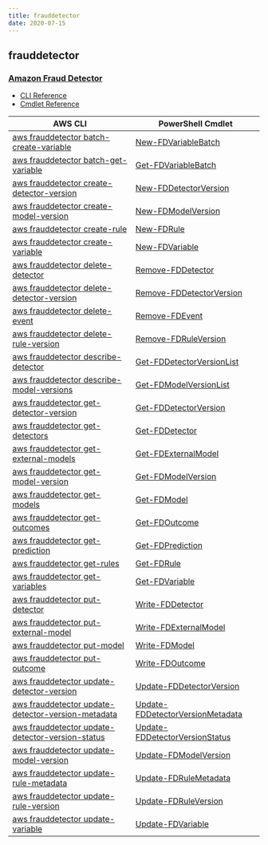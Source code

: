 ```yaml
---
title: frauddetector
date: 2020-07-15
---
```


## frauddetector

### [Amazon Fraud Detector](https://aws.amazon.com/fraud-detector/)

* [CLI Reference](https://docs.aws.amazon.com/cli/latest/reference/frauddetector/index.html)
* [Cmdlet Reference](https://docs.aws.amazon.com/powershell/latest/reference/items/FraudDetector_cmdlets.html)

|AWS CLI|PowerShell Cmdlet|
|----|----|
|[aws frauddetector batch-create-variable](https://docs.aws.amazon.com/cli/latest/reference/frauddetector/batch-create-variable.html)|[New-FDVariableBatch](https://docs.aws.amazon.com/powershell/latest/reference/items/New-FDVariableBatch.html)|
|[aws frauddetector batch-get-variable](https://docs.aws.amazon.com/cli/latest/reference/frauddetector/batch-get-variable.html)|[Get-FDVariableBatch](https://docs.aws.amazon.com/powershell/latest/reference/items/Get-FDVariableBatch.html)|
|[aws frauddetector create-detector-version](https://docs.aws.amazon.com/cli/latest/reference/frauddetector/create-detector-version.html)|[New-FDDetectorVersion](https://docs.aws.amazon.com/powershell/latest/reference/items/New-FDDetectorVersion.html)|
|[aws frauddetector create-model-version](https://docs.aws.amazon.com/cli/latest/reference/frauddetector/create-model-version.html)|[New-FDModelVersion](https://docs.aws.amazon.com/powershell/latest/reference/items/New-FDModelVersion.html)|
|[aws frauddetector create-rule](https://docs.aws.amazon.com/cli/latest/reference/frauddetector/create-rule.html)|[New-FDRule](https://docs.aws.amazon.com/powershell/latest/reference/items/New-FDRule.html)|
|[aws frauddetector create-variable](https://docs.aws.amazon.com/cli/latest/reference/frauddetector/create-variable.html)|[New-FDVariable](https://docs.aws.amazon.com/powershell/latest/reference/items/New-FDVariable.html)|
|[aws frauddetector delete-detector](https://docs.aws.amazon.com/cli/latest/reference/frauddetector/delete-detector.html)|[Remove-FDDetector](https://docs.aws.amazon.com/powershell/latest/reference/items/Remove-FDDetector.html)|
|[aws frauddetector delete-detector-version](https://docs.aws.amazon.com/cli/latest/reference/frauddetector/delete-detector-version.html)|[Remove-FDDetectorVersion](https://docs.aws.amazon.com/powershell/latest/reference/items/Remove-FDDetectorVersion.html)|
|[aws frauddetector delete-event](https://docs.aws.amazon.com/cli/latest/reference/frauddetector/delete-event.html)|[Remove-FDEvent](https://docs.aws.amazon.com/powershell/latest/reference/items/Remove-FDEvent.html)|
|[aws frauddetector delete-rule-version](https://docs.aws.amazon.com/cli/latest/reference/frauddetector/delete-rule-version.html)|[Remove-FDRuleVersion](https://docs.aws.amazon.com/powershell/latest/reference/items/Remove-FDRuleVersion.html)|
|[aws frauddetector describe-detector](https://docs.aws.amazon.com/cli/latest/reference/frauddetector/describe-detector.html)|[Get-FDDetectorVersionList](https://docs.aws.amazon.com/powershell/latest/reference/items/Get-FDDetectorVersionList.html)|
|[aws frauddetector describe-model-versions](https://docs.aws.amazon.com/cli/latest/reference/frauddetector/describe-model-versions.html)|[Get-FDModelVersionList](https://docs.aws.amazon.com/powershell/latest/reference/items/Get-FDModelVersionList.html)|
|[aws frauddetector get-detector-version](https://docs.aws.amazon.com/cli/latest/reference/frauddetector/get-detector-version.html)|[Get-FDDetectorVersion](https://docs.aws.amazon.com/powershell/latest/reference/items/Get-FDDetectorVersion.html)|
|[aws frauddetector get-detectors](https://docs.aws.amazon.com/cli/latest/reference/frauddetector/get-detectors.html)|[Get-FDDetector](https://docs.aws.amazon.com/powershell/latest/reference/items/Get-FDDetector.html)|
|[aws frauddetector get-external-models](https://docs.aws.amazon.com/cli/latest/reference/frauddetector/get-external-models.html)|[Get-FDExternalModel](https://docs.aws.amazon.com/powershell/latest/reference/items/Get-FDExternalModel.html)|
|[aws frauddetector get-model-version](https://docs.aws.amazon.com/cli/latest/reference/frauddetector/get-model-version.html)|[Get-FDModelVersion](https://docs.aws.amazon.com/powershell/latest/reference/items/Get-FDModelVersion.html)|
|[aws frauddetector get-models](https://docs.aws.amazon.com/cli/latest/reference/frauddetector/get-models.html)|[Get-FDModel](https://docs.aws.amazon.com/powershell/latest/reference/items/Get-FDModel.html)|
|[aws frauddetector get-outcomes](https://docs.aws.amazon.com/cli/latest/reference/frauddetector/get-outcomes.html)|[Get-FDOutcome](https://docs.aws.amazon.com/powershell/latest/reference/items/Get-FDOutcome.html)|
|[aws frauddetector get-prediction](https://docs.aws.amazon.com/cli/latest/reference/frauddetector/get-prediction.html)|[Get-FDPrediction](https://docs.aws.amazon.com/powershell/latest/reference/items/Get-FDPrediction.html)|
|[aws frauddetector get-rules](https://docs.aws.amazon.com/cli/latest/reference/frauddetector/get-rules.html)|[Get-FDRule](https://docs.aws.amazon.com/powershell/latest/reference/items/Get-FDRule.html)|
|[aws frauddetector get-variables](https://docs.aws.amazon.com/cli/latest/reference/frauddetector/get-variables.html)|[Get-FDVariable](https://docs.aws.amazon.com/powershell/latest/reference/items/Get-FDVariable.html)|
|[aws frauddetector put-detector](https://docs.aws.amazon.com/cli/latest/reference/frauddetector/put-detector.html)|[Write-FDDetector](https://docs.aws.amazon.com/powershell/latest/reference/items/Write-FDDetector.html)|
|[aws frauddetector put-external-model](https://docs.aws.amazon.com/cli/latest/reference/frauddetector/put-external-model.html)|[Write-FDExternalModel](https://docs.aws.amazon.com/powershell/latest/reference/items/Write-FDExternalModel.html)|
|[aws frauddetector put-model](https://docs.aws.amazon.com/cli/latest/reference/frauddetector/put-model.html)|[Write-FDModel](https://docs.aws.amazon.com/powershell/latest/reference/items/Write-FDModel.html)|
|[aws frauddetector put-outcome](https://docs.aws.amazon.com/cli/latest/reference/frauddetector/put-outcome.html)|[Write-FDOutcome](https://docs.aws.amazon.com/powershell/latest/reference/items/Write-FDOutcome.html)|
|[aws frauddetector update-detector-version](https://docs.aws.amazon.com/cli/latest/reference/frauddetector/update-detector-version.html)|[Update-FDDetectorVersion](https://docs.aws.amazon.com/powershell/latest/reference/items/Update-FDDetectorVersion.html)|
|[aws frauddetector update-detector-version-metadata](https://docs.aws.amazon.com/cli/latest/reference/frauddetector/update-detector-version-metadata.html)|[Update-FDDetectorVersionMetadata](https://docs.aws.amazon.com/powershell/latest/reference/items/Update-FDDetectorVersionMetadata.html)|
|[aws frauddetector update-detector-version-status](https://docs.aws.amazon.com/cli/latest/reference/frauddetector/update-detector-version-status.html)|[Update-FDDetectorVersionStatus](https://docs.aws.amazon.com/powershell/latest/reference/items/Update-FDDetectorVersionStatus.html)|
|[aws frauddetector update-model-version](https://docs.aws.amazon.com/cli/latest/reference/frauddetector/update-model-version.html)|[Update-FDModelVersion](https://docs.aws.amazon.com/powershell/latest/reference/items/Update-FDModelVersion.html)|
|[aws frauddetector update-rule-metadata](https://docs.aws.amazon.com/cli/latest/reference/frauddetector/update-rule-metadata.html)|[Update-FDRuleMetadata](https://docs.aws.amazon.com/powershell/latest/reference/items/Update-FDRuleMetadata.html)|
|[aws frauddetector update-rule-version](https://docs.aws.amazon.com/cli/latest/reference/frauddetector/update-rule-version.html)|[Update-FDRuleVersion](https://docs.aws.amazon.com/powershell/latest/reference/items/Update-FDRuleVersion.html)|
|[aws frauddetector update-variable](https://docs.aws.amazon.com/cli/latest/reference/frauddetector/update-variable.html)|[Update-FDVariable](https://docs.aws.amazon.com/powershell/latest/reference/items/Update-FDVariable.html)|

